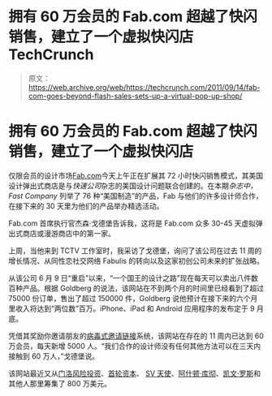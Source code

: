 # 拥有 60 万会员的 Fab.com 超越了快闪销售，建立了一个虚拟快闪店 TechCrunch

> 原文：<https://web.archive.org/web/https://techcrunch.com/2011/09/14/fab-com-goes-beyond-flash-sales-sets-up-a-virtual-pop-up-shop/>

# 拥有 60 万会员的 Fab.com 超越了快闪销售，建立了一个虚拟快闪店

仅限会员的设计市场[Fab.com](https://web.archive.org/web/20230205013855/http://www.fab.com/)今天上午正在扩展其 72 小时快闪销售模式，其美国设计弹出式商店是与*快速公司*杂志的美国设计问题联合创建的。在本期*杂志中，Fast Company* 列举了 76 种“美国制造”的产品，Fab 与他们的许多设计师合作，在接下来的 30 天里为他们的产品举办精选活动。

Fab.com 首席执行官杰森·戈德堡告诉我，这将是 Fab.com 众多 30-45 天虚拟弹出式商店或漫游商店中的第一家。

上周，当他来到 TCTV 工作室时，我采访了戈德堡，询问了该公司在过去 11 周的增长情况、从同性恋社交网络 Fabulis 的转向以及这家初创公司未来的扩张战略。

从该公司 6 月 9 日“重启”以来，“一个国王的设计之路”现在每天可以卖出八件数百种产品。根据 Goldberg 的说法，该网站在不到两个月的时间里已经看到了超过 75000 份订单，售出了超过 150000 件，Goldberg 说他预计在接下来的六个月里收入将达到“两位数”百万。iPhone、iPad 和 Android 应用程序的发布定于 9 月底。

凭借其奖励你邀请朋友的[病毒式邀请链接](https://web.archive.org/web/20230205013855/https://techcrunch.com/2011/08/03/kutcher-rose-tweets-fab/)系统，该网站在存在的 11 周内已达到 60 万会员，每天新增 5000 人。“我们合作的设计师没有任何其他方法可以在三天内接触到 60 万人，”戈德堡说。

该网站最近又从[门洛风险投资](https://web.archive.org/web/20230205013855/http://www.menloventures.com/)、[首轮资本](https://web.archive.org/web/20230205013855/http://www.firstround.com/)、 [SV 天使](https://web.archive.org/web/20230205013855/http://www.svangel.com/)、[阿什顿·库彻](https://web.archive.org/web/20230205013855/http://www.crunchbase.com/person/ashton-kutcher)、[凯文·罗斯](https://web.archive.org/web/20230205013855/http://www.crunchbase.com/person/kevin-rose)和其他人那里筹集了 800 万美元。